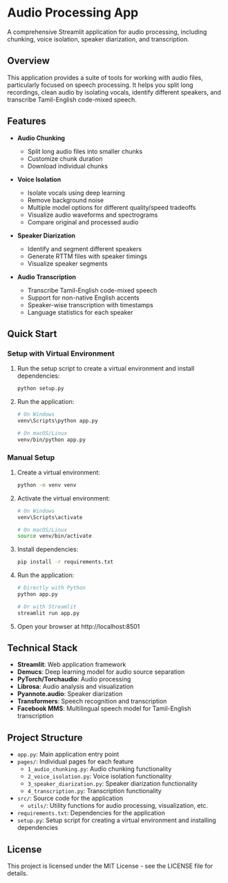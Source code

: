 # Audio Processing App

A comprehensive Streamlit application for audio processing, including chunking, voice isolation, speaker diarization, and transcription.

## Overview

This application provides a suite of tools for working with audio files, particularly focused on speech processing. It helps you split long recordings, clean audio by isolating vocals, identify different speakers, and transcribe Tamil-English code-mixed speech.

## Features

- **Audio Chunking**
  - Split long audio files into smaller chunks
  - Customize chunk duration
  - Download individual chunks

- **Voice Isolation**
  - Isolate vocals using deep learning
  - Remove background noise
  - Multiple model options for different quality/speed tradeoffs
  - Visualize audio waveforms and spectrograms
  - Compare original and processed audio

- **Speaker Diarization**
  - Identify and segment different speakers
  - Generate RTTM files with speaker timings
  - Visualize speaker segments

- **Audio Transcription**
  - Transcribe Tamil-English code-mixed speech
  - Support for non-native English accents
  - Speaker-wise transcription with timestamps
  - Language statistics for each speaker

## Quick Start

### Setup with Virtual Environment

1. Run the setup script to create a virtual environment and install dependencies:
   ```bash
   python setup.py
   ```

2. Run the application:
   ```bash
   # On Windows
   venv\Scripts\python app.py
   
   # On macOS/Linux
   venv/bin/python app.py
   ```

### Manual Setup

1. Create a virtual environment:
   ```bash
   python -m venv venv
   ```

2. Activate the virtual environment:
   ```bash
   # On Windows
   venv\Scripts\activate
   
   # On macOS/Linux
   source venv/bin/activate
   ```

3. Install dependencies:
   ```bash
   pip install -r requirements.txt
   ```

4. Run the application:
   ```bash
   # Directly with Python
   python app.py
   
   # Or with Streamlit
   streamlit run app.py
   ```

5. Open your browser at http://localhost:8501

## Technical Stack

- **Streamlit**: Web application framework
- **Demucs**: Deep learning model for audio source separation
- **PyTorch/Torchaudio**: Audio processing
- **Librosa**: Audio analysis and visualization
- **Pyannote.audio**: Speaker diarization
- **Transformers**: Speech recognition and transcription
- **Facebook MMS**: Multilingual speech model for Tamil-English transcription

## Project Structure

- `app.py`: Main application entry point
- `pages/`: Individual pages for each feature
  - `1_audio_chunking.py`: Audio chunking functionality
  - `2_voice_isolation.py`: Voice isolation functionality
  - `3_speaker_diarization.py`: Speaker diarization functionality
  - `4_transcription.py`: Transcription functionality
- `src/`: Source code for the application
  - `utils/`: Utility functions for audio processing, visualization, etc.
- `requirements.txt`: Dependencies for the application
- `setup.py`: Setup script for creating a virtual environment and installing dependencies

## License

This project is licensed under the MIT License - see the LICENSE file for details.
